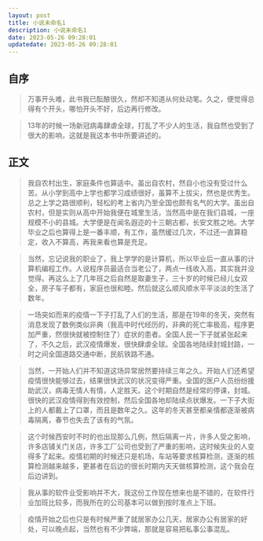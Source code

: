 ```yaml
---
layout: post
title: 小说未命名1
description: 小说未命名1
date: 2023-05-26 09:28:01
updatedate: 2023-05-26 09:28:01
---
```


## 自序

> 万事开头难，此书我已酝酿很久，然却不知道从何处动笔。久之，便觉得总得有个开头，哪怕开头不好，后边再行修改。

> 13年的时候一场新冠病毒肆虐全球，打乱了不少人的生活，我自然也受到了很大的影响，这就是我这本书中所要讲述的。

## 正文

> 我自农村出生，家庭条件也算适中。虽出自农村，然自小也没有受过什么苦。从小学到高中上学也都学习成绩很好，虽算不上拔尖，然也是优秀生。总之上学之路很顺利，轻松的考上省内乃至全国也颇有名气的大学。虽出自农村，但是实则从高中开始我便在城里生活，当然高中是在我们县城，一座规模不小的县城。大学便是在闻名遐迩的十三朝古都，长安文胜之地。大学毕业之后也算得上是一番丰顺，有工作，虽然缓过几次，不过还一直算稳定，收入不算高，再我来看也算是充足。

> 当然，忘记说我的职业了，我上学学的是计算机，所以毕业后一直从事的计算机编程工作。人说程序员最适合当老公了，两点一线收入高，其实我并没觉得。再这么上了几年班之后自然是取妻生子，三十岁的时候已经儿女双全，房子车子都有，家庭也很和睦。然后就这么顺风顺水平平淡淡的生活了数年。

> 一场突如而来的疫情一下子打乱了人们的生活，那是在19年的冬天，突然有消息发现了数例类似非典（我高中时代经历的，非典的死亡率极高，程序更加严重，然很快就被控制住了）症状的患者。全国人民一下子就紧张起来了，不久之后，武汉疫情爆发，很快肆虐全球。全国各地陆续封城封路，一时之间全国道路交通中断，民航铁路不通。

> 当然，一开始人们并不知道这场异常居然要持续三年之久。开始人们还希望疫情很快能够过去，结果很快武汉的状况变得严重。全国的医户人员纷纷援助武汉，病毒无情人有情，人定胜天。这个时期自然是经常的停课，封城。很快的武汉疫情得到有效控制，然后全国各地却陆续点状爆发。一下子大街上的人都戴上了口罩，而且是数年之久。这年的冬天甚至都亲情都逐渐被病毒隔离，春节也失去了该有的气氛。

> 这个时候西安时不时的也出现那么几例，然后隔离一片，许多人受之影响，许多店铺关门关店，许多工厂公司也受到了严重的影响，这时候失业的人变得多了起来。疫情初期的时候还只是机场，车站等要求核算检测，逐渐的核算检测越来越多，更甚者在后边的很长时期内天天做核算检测，这个我会在后边讲到。

> 我从事的软件业受影响并不大，我这份工作现在想来也是不错的，在软件行业加班比较多，而我所在的公司基本可以做到按时准点上下班。

> 疫情开始之后也只是有时候严重了就居家办公几天，居家办公有居家的好处，可以晚点起，当然也有不少弊端，那就是容易把私事公事混乱。

